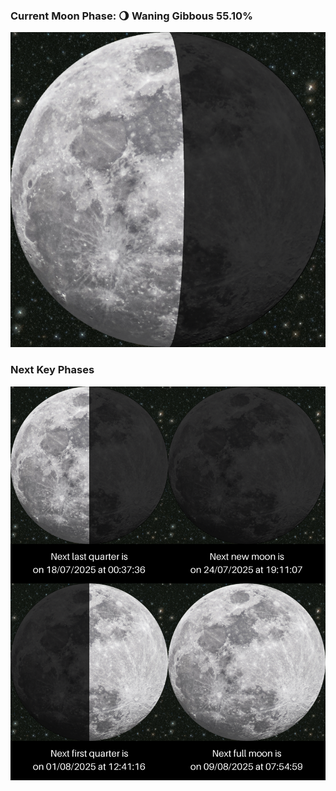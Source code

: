 ### Current Moon Phase: 🌖 Waning Gibbous 55.10%
![Moon Phase](moonphase.png)
### Next Key Phases
![Gallery](gallery.png)